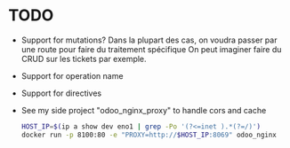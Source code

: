 # TODO



* Support for mutations?
  Dans la plupart des cas, on voudra passer par une route pour faire du traitement spécifique
  On peut imaginer faire du CRUD sur les tickets par exemple.
* Support for operation name
* Support for directives



* See my side project "odoo_nginx_proxy" to handle cors and cache

  ```bash
  HOST_IP=$(ip a show dev eno1 | grep -Po '(?<=inet ).*(?=/)')
  docker run -p 8100:80 -e "PROXY=http://$HOST_IP:8069" odoo_nginx
  ```

  

